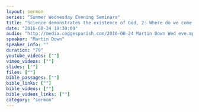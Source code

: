 ```yaml
---
layout: sermon
series: "Summer Wednesday Evening Seminars"
title: "Science demonstrates the existence of God, 2: Where do we come from - the species?"
date: "2016-08-24 19:30:00"
audio: "http://media.coggesparish.com/2016-08-24 Martin Down Wed eve.mp3"
speaker: "Martin Down"
speaker_info: ""
duration: "79"
youtube_videos: [""]
vimeo_videos: [""]
slides: [""]
files: [""]
bible_passages: [""]
bible_links: [""]
bible_videos: [""]
bible_videos_links: [""]
category: "sermon"
---
```


